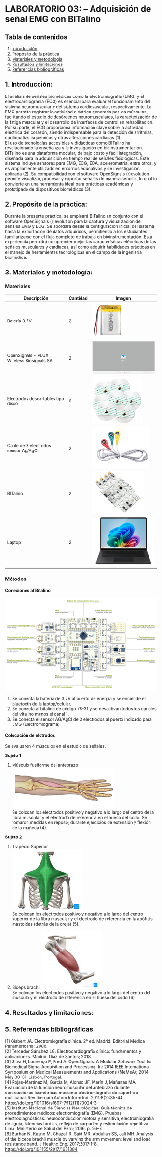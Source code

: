 # **LABORATORIO 03: – Adquisición de señal EMG con BITalino**
## **Tabla de contenidos**

1. [Introducción](#n1)
2. [Propósito de la práctica](#n2)  
3. [Materiales y metodología](#n3)  
4. [Resultados y limitaciones](#n4)  
5. [Referencias bibliográficas](#n5)
   
 ## 1. Introducción: <a name="n1"></a>
El análisis de señales biomédicas como la electromiografía (EMG) y el electrocardiograma (ECG) es esencial para evaluar el funcionamiento del sistema neuromuscular y del sistema cardiovascular, respectivamente. La EMG permite registrar la actividad eléctrica generada por los músculos, facilitando el estudio de desórdenes neuromusculares, la caracterización de la fatiga muscular y el desarrollo de interfaces de control en rehabilitación. Por su parte, el ECG proporciona información clave sobre la actividad eléctrica del corazón, siendo indispensable para la detección de arritmias, cardiopatías isquémicas y otras alteraciones cardíacas (1).  
El uso de tecnologías accesibles y didácticas como BITalino ha revolucionado la enseñanza y la investigación en bioinstrumentación. BITalino es una plataforma modular, de bajo costo y fácil integración, diseñada para la adquisición en tiempo real de señales fisiológicas. Este sistema incluye sensores para EMG, ECG, EDA, acelerometría, entre otros, y es ampliamente utilizado en entornos educativos y de investigación aplicada (2). Su compatibilidad con el software OpenSignals (r)evolution permite visualizar, procesar y exportar señales de manera sencilla, lo cual lo convierte en una herramienta ideal para prácticas académicas y prototipado de dispositivos biomédicos (3).

 ## 2. Propósito de la práctica: <a name="n2"></a>
Durante la presente práctica, se empleará BITalino en conjunto con el software OpenSignals (r)evolution para la captura y visualización de señales EMG y ECG. Se abordará desde la configuración inicial del sistema hasta la exportación de datos adquiridos, permitiendo a los estudiantes familiarizarse con el flujo completo de trabajo en bioinstrumentación. Esta experiencia permitirá comprender mejor las características eléctricas de las señales musculares y cardíacas, así como adquirir habilidades prácticas en el manejo de herramientas tecnológicas en el campo de la ingeniería biomédica.

 ## 3. Materiales y metodología: <a name="n3"></a>

 ### Materiales
 | Descripción                                   | Cantidad | Imagen                          |
|----------------------------------------------|----------|---------------------------------|
| Batería 3.7V                                  | 2        | ![Batería](Imagenes-L3/IM0.png) |
| OpenSignals - PLUX Wireless Biosignals SA    | 2        | ![OpenSignals](Imagenes-L3/IM2.png) |
| Electrodos descartables tipo disco           | 6        | ![Electrodos](Imagenes-L3/IM3.png) |
| Cable de 3 electrodos sensor Ag/AgCl         | 2        | ![Cable](Imagenes-L3/IM4.png) |
| BITalino                                     | 2        | ![BITalino](Imagenes-L3/IM5.png) |
| Laptop                                       | 2        | ![Laptop](Imagenes-L3/IM6.png) |

 ### Métodos

 #### **Conexiones al Bitalino**

![Conexiones](Imagenes-L3/IM7.png)
 
 1. Se conecta la batería de 3.7V al puerto de energía y se enciende el bluetooth de la laptop/celular.
 2. Se conecta al bitalino de código 78-31 y se desactivan todos los canales del vitalino menos el canal 1.
 3. Se conecta el sensor AG/AgCl de 3 electrodos al puerto indicado para EMG (Electromiograma)


 #### **Colocación de elctrodos**
 Se evaluaron 4 músculos en el estudio de señales. 

 **Sujeto 1**
  1. Músculo fusiforme del antebrazo  
     ![Antebrazo](Imagenes-L3/IM8.png)   
     Se colocan los electrodos positivo y negativo a lo largo del centro de la fibra muscular y el electrodo de referencia en el hueso del codo. Se tomaron medidas en reposo, durante ejercicios de extensión y flexión de la muñeca (4).

 **Sujeto 2**
  1. Trapecio Superior  
     ![Trapecio](Imagenes-L3/IM9.png)  
     Se colocan los electrodos positivo y negativo a lo largo del centro superior de la fibra muscular y el electrodo de referencia en la apófisis mastoides (detrás de la oreja) (5).
     
  3.  Bíceps brachii
    ![Biceps](Imagenes-L3/IM10.png)  
     Se colocan los electrodos positivo y negativo a lo largo del centro del músculo y el electrodo de referencia en el hueso del codo (6). 
   

   

 


 

 ## 4. Resultados y limitaciones: <a name="n4"></a>

 ## 5. Referencias bibliográficas: <a name="n5"></a>
 [1] Gisbert JA. Electromiografía clínica. 2ª ed. Madrid: Editorial Médica Panamericana; 2006.  
 [2] Tercedor Sánchez LG. Electrocardiografía clínica: fundamentos y aplicaciones. Madrid: Díaz de Santos; 2018  
 [3] Silva H, Lourenço P, Fred A. OpenSignals: A Modular Software Tool for Biomedical Signal Acquisition and Processing. In: 2014 IEEE International Symposium on Medical Measurements and Applications (MeMeA); 2014 May 30-31; Lisbon, Portugal.  
 [4] Rojas-Martínez M, García M, Alonso JF, Marín J, Mañanas MÁ. Evaluación de la función neuromuscular del antebrazo durante contracciones isométricas mediante electromiografía de superficie multicanal. Rev Iberoam Autom Inform Ind. 2011;8(2):35-44. https://doi.org/10.1016/s1697-7912(11)70024-3  
 [5] Instituto Nacional de Ciencias Neurológicas. Guía técnica de procedimientos médicos: electromiografía (EMG). Pruebas electrodiagnósticas: neuroconducción motora y sensitiva, electromiografía de aguja, latencias tardías, reflejo de parpadeo y estimulación repetitiva. Lima: Ministerio de Salud del Perú; 2016. p. 26–7.  
 [6] Burhan N, Kasno M, Ghazali R, Said MR, Abdullah SS, Jali MH. Analysis of the biceps brachii muscle by varying the arm movement level and load resistance band. J Healthc Eng. 2017;2017:1–8. https://doi.org/10.1155/2017/1631384

